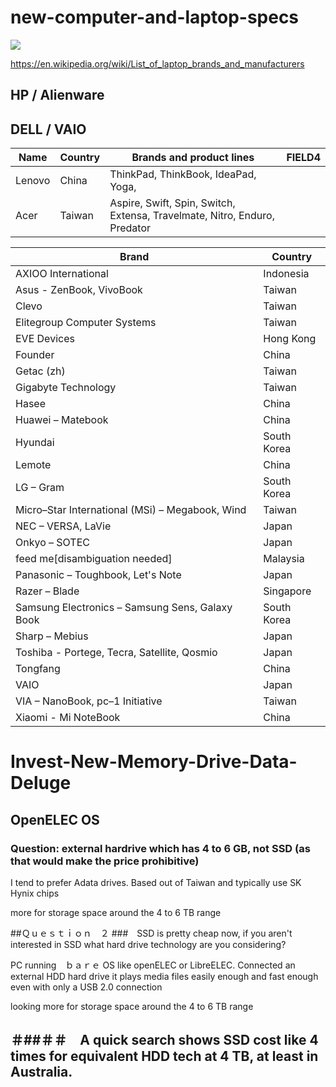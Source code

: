 # new-computer-and-laptop-specs



![](https://camo.githubusercontent.com/60eec944c5e905d26d664789554da64c0e0546fa/68747470733a2f2f692e70696e696d672e636f6d2f6f726967696e616c732f39662f66642f33302f39666664333061346236316634613665333132623135623330656164386562642e706e67)

https://en.wikipedia.org/wiki/List_of_laptop_brands_and_manufacturers

## HP / Alienware
## DELL / VAIO	

<table class="table table-bordered table-hover table-condensed">
<thead><tr><th title="Field #1">Name</th>
<th title="Field #2">Country</th>
<th title="Field #3">Brands and product lines</th>
<th title="Field #4">FIELD4</th>
</tr></thead>
<tbody><tr>
<td>Lenovo</td>
<td>China</td>
<td>ThinkPad, ThinkBook, IdeaPad, Yoga,</td>
<td> </td>
</tr>
<tr>
<td>Acer</td>
<td>Taiwan</td>
<td>Aspire, Swift, Spin, Switch, Extensa, Travelmate, Nitro, Enduro, Predator</td>
<td> </td>
</tr>
</tbody></table>

<table class="table table-bordered table-hover table-condensed">
<thead><tr><th title="Field #1">Brand</th>
<th title="Field #2">Country</th>
</tr></thead>
<tbody><tr>
<td>AXIOO International</td>
<td>Indonesia</td>
</tr>
<tr>
<td>Asus - ZenBook, VivoBook</td>
<td>Taiwan</td>
</tr>
<tr>
<td>Clevo</td>
<td>Taiwan</td>
</tr>
<tr>
<td>Elitegroup Computer Systems</td>
<td>Taiwan</td>
</tr>
<tr>
<td>EVE Devices</td>
<td>Hong Kong</td>
</tr>
<tr>
<td>Founder</td>
<td>China</td>
</tr>
<tr>
<td>Getac (zh)</td>
<td>Taiwan</td>
</tr>
<tr>
<td>Gigabyte Technology</td>
<td>Taiwan</td>
</tr>
<tr>
<td>Hasee</td>
<td>China</td>
</tr>
<tr>
<td>Huawei – Matebook</td>
<td>China</td>
</tr>
<tr>
<td>Hyundai</td>
<td>South Korea</td>
</tr>
<tr>
<td>Lemote</td>
<td>China</td>
</tr>
<tr>
<td>LG – Gram</td>
<td>South Korea</td>
</tr>
<tr>
<td>Micro–Star International (MSi) – Megabook, Wind</td>
<td>Taiwan</td>
</tr>
<tr>
<td>NEC – VERSA, LaVie</td>
<td>Japan</td>
</tr>
<tr>
<td>Onkyo – SOTEC</td>
<td>Japan</td>
</tr>
<tr>
<td>feed me[disambiguation needed]</td>
<td>Malaysia</td>
</tr>
<tr>
<td>Panasonic – Toughbook, Let&#39;s Note</td>
<td>Japan</td>
</tr>
<tr>
<td>Razer – Blade</td>
<td>Singapore</td>
</tr>
<tr>
<td>Samsung Electronics – Samsung Sens, Galaxy Book</td>
<td>South Korea</td>
</tr>
<tr>
<td>Sharp – Mebius</td>
<td>Japan</td>
</tr>
<tr>
<td>Toshiba - Portege, Tecra, Satellite, Qosmio</td>
<td>Japan</td>
</tr>
<tr>
<td>Tongfang</td>
<td>China</td>
</tr>
<tr>
<td>VAIO</td>
<td>Japan</td>
</tr>
<tr>
<td>VIA – NanoBook, pc–1 Initiative</td>
<td>Taiwan</td>
</tr>
<tr>
<td>Xiaomi - Mi NoteBook</td>
<td>China</td>
</tr>
</tbody></table>

# Invest-New-Memory-Drive-Data-Deluge
## OpenELEC OS
### Question: external hardrive which has 4 to 6 GB, not SSD (as that would make the price prohibitive)

I tend to prefer Adata drives. Based out of Taiwan and typically use SK Hynix chips

more for storage space around the 4 to 6 TB range

##Ｑｕｅｓｔｉｏｎ　２
###　SSD is pretty cheap now, if you aren't interested in SSD what hard drive technology are you considering?



PC running　ｂａｒｅ OS like openELEC or LibreELEC. Connected an external HDD hard drive it plays media files easily enough and fast enough even with only a USB 2.0 connection


 looking more for storage space around the 4 to 6 TB range
 
 ## ＃##＃＃　A quick search shows SSD cost like 4 times for equivalent HDD tech at 4 TB, at least in Australia.

